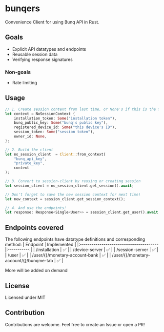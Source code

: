 # bunqers
Convenience Client for using Bunq API in Rust.

## Goals
- Explicit API datatypes and endpoints
- Reusable session data
- Verifying response signatures

### Non-goals
- Rate limiting

## Usage
```rust
// 1. Create session context from last time, or None's if this is the first time
let context = NoSessionContext {
	installation_token: Some("installation token"),
	bunq_public_key: Some("bunq's public key"),
	registered_device_id: Some("this device's ID"),
	session_token: Some("session token"),
	owner_id: None,
};

// 2. Build the client
let no_session_client  = Client::from_context(
	"bunq_api_key",
	"private_key",
	context
);

// 3. Convert to session-client by reusing or creating session
let session_client = no_session_client.get_session().await;

// Don't forget to save the new session context for next time!
let new_context = session_client.get_session_context();

// 4. And use the endpoints!
let response: Response<Single<User>> = session_client.get_user().await;
```

## Endpoints covered
The following endpoints have datatype definitions and corresponding method:
| Endpoint                                | Implemented |
|:----------------------------------------|:-----------:|
| /installation                           | ✅          |
| /device-server                          | ✅          |
| /session-server                         | ✅          |
| /user                                   | ✅          |
| /user/{}/monetary-account-bank          | ✅          |
| /user/{}/monetary-account/{}/bunqme-tab | ✅          |

More will be added on demand

## License
Licensed under MIT

## Contribution
Contributions are welcome. Feel free to create an Issue or open a PR!